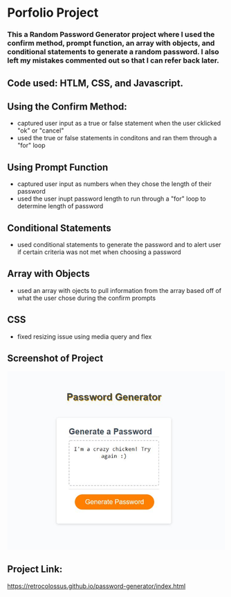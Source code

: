 # Porfolio Project

  ### This a Random Password Generator project where I used the confirm method, prompt function, an array with objects, and conditional statements to generate a random password.  I also left my mistakes commented out so that I can refer back later.

  ## Code used: HTLM, CSS, and Javascript.

  ## Using the Confirm Method:

   * captured user input as a true or false statement when the user cklicked "ok" or "cancel"
   * used the true or false statements in conditons and ran them through a "for" loop

  ## Using Prompt Function 

   * captured user input as numbers when they chose the length of their password
   * used the user inupt password length to run through a "for" loop to determine length of password
  

  ## Conditional Statements

   * used conditional statements to generate the password and to alert user if certain criteria was not met when choosing a password

  ## Array with Objects

   * used an array with ojects to pull information from the array based off of what the user chose during the confirm prompts

  ## CSS

  * fixed resizing issue using media query and flex
   

   ## Screenshot of Project
   ![screenshot of portfolio project](https://github.com/RetroColossus/password-generator/blob/main/assets/images/crazy.chicken.JPG)

   ## Project Link:

   <https://retrocolossus.github.io/password-generator/index.html>
